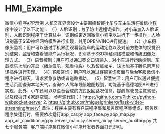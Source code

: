 # HMI_Example
微信小程序APP示例
人机交互界面设计主要围绕智能小车与车主生活在微信小程序中设计了以下功能：
（1）人脸识别：为了防止远程误操作，对小车加入人脸识别，人脸识别程序于计算机中，识别结果返回微信小程序以进行下一步操作，人脸识别基于SSD神经网络模型进行实现，并用OPENVINO进行提速。
（2）小车摄像头监视：用户可以通过手机界面观看智能车的运动定位以及对前方物体的视觉识别结果，监督和查看智能车运行状况，识别基于SSD神经网络模型和传统图像处理方式。
（3）语音控制：用户可以通过英文口语输入，对小车进行运动控制、车载娱乐功能的开启（播放音乐、观看电影）以及智能接车，该功能基于腾讯同声传译插件进行实现。
（4）客服咨询：用户可以通过客服咨询页面与后台客服微信小程序进行聊天，请求紧急救助或者道路援助。
（5）智慧生活：用户可以通过便捷生活页面查询本地天气，查询个人驾车导航地图规划，功能基于高德地图API进行实现，此外，小车还可以以语音合成的方式返回路况信息，提醒驾驶员注意驾驶。以及模拟开关家庭空调。
参考源代码：1. https://github.com/Pithikos/python-websocket-server
           2. https://github.com/miguelgrinberg/flask-video-streaming/tree/v1
备注：程序主要有客户端程序集和服务器程序集组成，服务器程序集运行时，需要依次运行app_car.py app_face.py app_map.py app_air_conditioning.py server_main.py server_air.py  server_auxiliary.py 共七个服务端，客户端程序集在微信小程序开发者界面打开即可。
